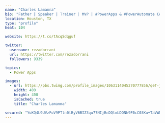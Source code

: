 ```yaml
---
name: "Charles Lamanna"
bio: "Father | Speaker | Trainer | MVP | #PowerApps & #PowerAutomate Community Super User | YouTuber Right-pointing triangle http://youtube.com/c/rezadorrani | Learn - Share - Clockwise rightwards and leftwards open circle arrows"
location: Houston, TX
type: "profile"
heat: 104

website: https://t.co/tAcqSdqguf

twitter:
  username: rezadorrani
  url: https://twitter.com/rezadorrani
  followers: 9339

topics:
  - Power Apps

images:
  - url: https://pbs.twimg.com/profile_images/1063114045270777856/qeT-jpWr_400x400.jpg
    width: 400
    height: 400
    isCached: true
    title: "Charles Lamanna"

secured: "YoKQ4L9UVzFoV9PTln0tByV6BIZ3qu77NIjBnDQlmLDONh9F0cC03Ku+TaVWMJOVdzWVEClkCglMgqKblHtza93XKwfphLnQUy0eT6iWKsAWbaV/ZRNS0rWGL0mJp+ZMOVHpip06cvzqwbVl1im3BJiSvAJcVIhz8ideT2gGXRXJWdV1yTq0kQb9AZ1xqXB9oPdkCgqipPqRwc1KBKv+j2ebq7VXr2ffp4bXMXfjanmYmmHt1lmsB9/2Jdxq0ESps8GnF6f1wgU71AItFlqyTDJxhZ1BSy/cAtNGYZc2yHoBcS4XBQ5ViTL6ZuaifbuLAOZPVrE3ujW+HhVMJpeoAcVSFNZoaX7bS0O+VdiGUIhrU5nAn9DH+90JZGERXGmwVrRQaWJCckyTPz54G94eveWoQaD/rFi4KePkcLDaMdI=;Umrs2kOmbWUMPU086RKPfg=="
---
```


